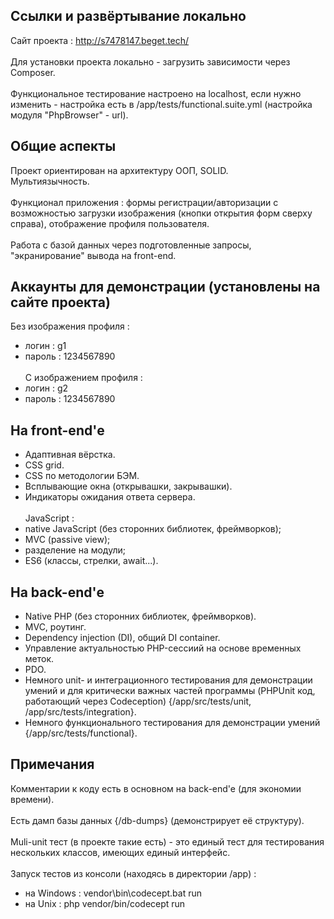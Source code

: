 ## Ссылки и развёртывание локально
Сайт проекта : http://s7478147.beget.tech/</br></br>
Для установки проекта локально - загрузить зависимости через Composer.</br></br>
Функциональное тестирование настроено на localhost, если нужно изменить - настройка есть в /app/tests/functional.suite.yml (настройка модуля "PhpBrowser" - url).
## Общие аспекты
Проект ориентирован на архитектуру ООП, SOLID.</br>
Мультиязычность.</br></br>
Функционал приложения : формы регистрации/авторизации с возможностью загрузки изображения (кнопки открытия форм сверху справа), отображение профиля пользователя.</br></br>
Работа с базой данных через подготовленные запросы, "экранирование" вывода на front-end.
## Аккаунты для демонстрации (установлены на сайте проекта)
Без изображения профиля :
- логин : g1
- пароль : 1234567890</br></br>
С изображением профиля :
- логин : g2
- пароль : 1234567890
## На front-end'е
- Адаптивная вёрстка.
- CSS grid.
- CSS по методологии БЭМ.
- Всплывающие окна (открывашки, закрывашки).
- Индикаторы ожидания ответа сервера.</br></br>
JavaScript :
- native JavaScript (без сторонних библиотек, фреймворков);
- MVC (passive view);
- разделение на модули;
- ES6 (классы, стрелки, await...).
## На back-end'е
- Native PHP (без сторонних библиотек, фреймворков).
- MVC, роутинг.
- Dependency injection (DI), общий DI container.
- Управление актуальностью PHP-сессиий на основе временных меток.
- PDO.
- Немного unit- и интеграционного тестирования для демонстрации умений и для критически важных частей программы (PHPUnit код, работающий через Codeception) {/app/src/tests/unit, /app/src/tests/integration}.
- Немного функционального тестирования для демонстрации умений {/app/src/tests/functional}.
## Примечания
Комментарии к коду есть в основном на back-end'e (для экономии времени).</br></br>
Есть дамп базы данных {/db-dumps} (демонстрирует её структуру).</br></br>
Мuli-unit тест (в проекте такие есть) - это единый тест для тестирования нескольких классов, имеющих единый интерфейс.</br></br>
Запуск тестов из консоли (находясь в директории /app) : 
- на Windows : vendor\bin\codecept.bat run
- на Unix : php vendor/bin/codecept run